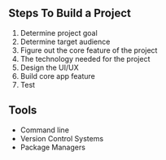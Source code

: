 ## Steps To Build a Project

1. Determine project goal
2. Determine target audience
3. Figure out the core feature of the project
4. The technology needed for the project
5. Design the UI/UX
6. Build core app feature
7. Test

## Tools

* Command line
* Version Control Systems
* Package Managers